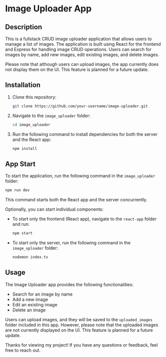 # Image Uploader App

## Description

This is a fullstack CRUD image uploader application that allows users to manage a list of images. The application is built using React for the frontend and Express for handling image CRUD operations. Users can search for images by name, add new images, edit existing images, and delete images.

Please note that although users can upload images, the app currently does not display them on the UI. This feature is planned for a future update.

## Installation

1. Clone this repository:

   ```bash
   git clone https://github.com/your-username/image-uploader.git
   ```

2. Navigate to the `image_uploader` folder:

   ```bash
   cd image_uploader
   ```

3. Run the following command to install dependencies for both the server and the React app:

   ```bash
   npm install
   ```

## App Start

To start the application, run the following command in the `image_uploader` folder:

```bash
npm run dev
```

This command starts both the React app and the server concurrently.

Optionally, you can start individual components:

- To start only the frontend (React app), navigate to the `react-app` folder and run:

  ```bash
  npm start
  ```

- To start only the server, run the following command in the `image_uploader` folder:

  ```bash
  nodemon index.ts
  ```

## Usage

The Image Uploader app provides the following functionalities:

- Search for an image by name
- Add a new image
- Edit an existing image
- Delete an image

Users can upload images, and they will be saved to the `uploaded_images` folder included in this app. However, please note that the uploaded images are not currently displayed on the UI. This feature is planned for a future update.

Thanks for viewing my project! If you have any questions or feedback, feel free to reach out.
